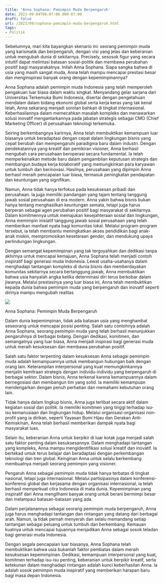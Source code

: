 ```yaml
---
title: 'Anna Sophana: Pemimpin Muda Berpengaruh'
date: 2023-09-04T06:07:00.000-07:00
draft: false
url: /2023/09/sophana-pemimpin-muda-berpengaruh.html
tags: 
- Politik
---
```


  

Sebelumnya, mari kita bayangkan skenario ini: seorang pemimpin muda yang karismatik dan berpengaruh, dengan visi yang jelas dan keberanian untuk mengubah dunia di sekitarnya. Precisely, sesosok figur yang secara intuitif dapat melintasi batasan sosial-politik dan membawa perubahan positif bagi masyarakatnya. Inilah Anna Sophana. Siapa sangka bahwa di usia yang masih sangat muda, Anna telah mampu mencapai prestasi besar dan menginspirasi banyak orang dengan kepemimpinannya?

  

Anna Sophana adalah pemimpin muda Indonesia yang telah memperoleh pengakuan luar biasa dalam waktu singkat. Menyandang gelar sarjana dari Universitas Terkemuka Bumi Indonesia, disertai dengan pengetahuan mendalam dalam bidang ekonomi global serta kerja keras yang tak kenal lelah, Anna sekarang menjadi sorotan bahkan di tingkat internasional. Keberhasilannya dalam memecahkan masalah kompleks dan menawarkan solusi inovatif mengantarkannya pada jabatan strategis sebagai CMO (Chief Marketing Officer) di perusahaan teknologi terkemuka.

  

Seiring berkembangnya karirnya, Anna telah membuktikan kemampuan luar biasanya untuk beradaptasi dengan cepat dalam lingkungan bisnis yang cepat berubah dan mempengaruhi paradigma baru dalam industri. Dengan pendekatannya yang kreatif dan pemikiran visioner, Anna berhasil mengubah cara perusahaan beroperasi secara fundamental. Ia telah memperkenalkan metode baru dalam pengambilan keputusan strategis dan membangun budaya kerja kolaboratif yang memungkinkan para karyawan untuk tumbuh dan berinovasi. Hasilnya, perusahaan yang dipimpin Anna berhasil meraih pencapaian luar biasa, termasuk peningkatan pendapatan dan keuntungan yang signifikan.

  

Namun, Anna tidak hanya terfokus pada kesuksesan pribadi dan perusahaan. Ia juga memiliki pandangan yang tajam tentang tanggung jawab sosial perusahaan di era modern. Anna yakin bahwa bisnis bukan hanya tentang menghasilkan keuntungan semata, tetapi juga harus berperan sebagai agen perubahan positif bagi masyarakat di sekitarnya. Dalam komitmennya untuk memajukan kesejahteraan sosial dan lingkungan, Anna memimpin inisiatif tanggung jawab sosial perusahaan yang telah memberikan manfaat nyata bagi komunitas lokal. Melalui program-program tersebut, ia telah membantu meningkatkan akses pendidikan bagi anak-anak miskin, mempromosikan kesetaraan gender, dan mendukung upaya perlindungan lingkungan.

  

Dengan semangat kepemimpinan yang tak tergoyahkan dan dedikasi tanpa akhirnya untuk mencapai kemajuan, Anna Sophana telah menjadi contoh inspiratif bagi generasi muda Indonesia. Lewat usaha-usahanya dalam menghadapi tantangan kompleks di dunia bisnis dan memberdayakan komunitas sekitarnya secara bertanggung jawab, Anna membuktikan bahwa usia hanyalah angka ketika determinasi diri terus berkobar dalam jiwanya. Melalui prestasinya yang luar biasa ini, Anna telah membuktikan kepada dunia bahwa pemimpin muda yang berpengaruh dan inovatif seperti dirinya mampu mengubah realitas

  

![](https://min.co.id/wp-content/uploads/2020/03/IMG-20200329-WA0029.jpg)

  

Anna Sophana: Pemimpin Muda Berpengaruh

  

Dalam dunia kepemimpinan, tidak ada batasan usia yang menghambat seseorang untuk mencapai posisi penting. Salah satu contohnya adalah Anna Sophana, seorang pemimpin muda yang telah berhasil menunjukkan pengaruhnya di berbagai bidang. Dengan dedikasi, komitmen, dan semangatnya yang luar biasa, Anna menjadi inspirasi bagi generasi muda untuk meraih kesuksesan dan membawa perubahan positif.

  

Salah satu faktor terpenting dalam kesuksesan Anna sebagai pemimpin muda adalah kemampuannya untuk membangun hubungan baik dengan orang lain. Keterampilan interpersonal yang kuat memungkinkannya menjalin kemitraan strategis dengan individu-individu yang berpengaruh di berbagai sektor. Dalam bisnis, Anna terkenal karena kemampuannya dalam bernegosiasi dan membangun tim yang solid. Ia memiliki kemampuan mendengarkan dengan penuh perhatian dan memahami kebutuhan orang lain.

  

Tidak hanya dalam lingkup bisnis, Anna juga terlibat secara aktif dalam kegiatan sosial dan politik. Ia memiliki komitmen yang tinggi terhadap isu-isu kemanusiaan dan lingkungan hidup. Melalui organisasi-organisasi non-profit yang ia dirikan, seperti Yayasan Bumi Hijau dan Gerakan Anti-Kemiskinan, Anna telah berhasil memberikan dampak nyata bagi masyarakat luas.

  

Selain itu, keberanian Anna untuk berpikir di luar kotak juga menjadi salah satu faktor penting dalam kesuksesannya. Dalam menghadapi tantangan yang kompleks, Anna mampu mengidentifikasi solusi kreatif dan inovatif. Ia bertekad untuk terus belajar dan beradaptasi dengan perkembangan teknologi dan tren global. Keinginan Anna untuk selalu berkembang membuatnya menjadi seorang pemimpin yang visioner.

  

Pengaruh Anna sebagai pemimpin muda tidak hanya terbatas di tingkat nasional, tetapi juga internasional. Melalui partisipasinya dalam konferensi-konferensi global dan kerjasama dengan organisasi internasional, ia telah berhasil memperkuat citra Indonesia di mata dunia. Kepemimpinan yang inspiratif dari Anna mengilhami banyak orang untuk berani bermimpi besar dan melampaui batasan-batasan yang ada.

  

Dalam perjalanannya sebagai seorang pemimpin muda berpengaruh, Anna juga harus menghadapi tantangan dan rintangan yang datang dari berbagai arah. Namun, ia tidak pernah menyerah dan selalu memandang setiap tantangan sebagai peluang untuk tumbuh dan berkembang. Kemauan kuatnya untuk mencapai tujuannya menjadikan Anna sebagai sosok teladan bagi generasi muda Indonesia.

  

Dengan segala pencapaian luar biasanya, Anna Sophana telah membuktikan bahwa usia bukanlah faktor pembatas dalam meraih kesuksesan kepemimpinan. Dedikasi, kemampuan interpersonal yang kuat, komitmen terhadap isu-isu penting, keberanian untuk berpikir kreatif, serta ketekunan dalam menghadapi rintangan adalah kunci keberhasilan Anna. Ia adalah sosok pemimpin muda inspiratif yang memberikan harapan baru bagi masa depan Indonesia.